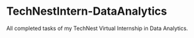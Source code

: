# TechNestIntern-DataAnalytics
All completed tasks of my TechNest Virtual Internship in Data Analytics.
